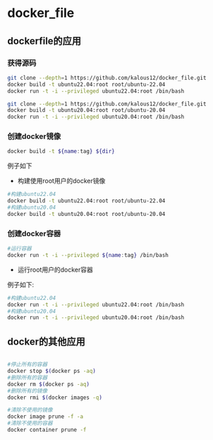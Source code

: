 # docker_file

## dockerfile的应用

### 获得源码
   
```bash
git clone --depth=1 https://github.com/kalous12/docker_file.git
docker build -t ubuntu22.04:root root/ubuntu-22.04
docker run -t -i --privileged ubuntu22.04:root /bin/bash
```

```bash
git clone --depth=1 https://github.com/kalous12/docker_file.git
docker build -t ubuntu20.04:root root/ubuntu-20.04
docker run -t -i --privileged ubuntu20.04:root /bin/bash
```


### 创建docker镜像
   
```bash
docker build -t ${name:tag} ${dir}
```

例子如下

- 构建使用root用户的docker镜像

```bash
#构建ubuntu22.04
docker build -t ubuntu22.04:root root/ubuntu-22.04
#构建ubuntu20.04
docker build -t ubuntu20.04:root root/ubuntu-20.04
```

### 创建docker容器

```bash
#运行容器
docker run -t -i --privileged ${name:tag} /bin/bash
```
- 运行root用户的docker容器

例子如下:

```bash
#构建ubuntu22.04
docker run -t -i --privileged ubuntu22.04:root /bin/bash
#构建ubuntu20.04
docker run -t -i --privileged ubuntu20.04:root /bin/bash
```

## docker的其他应用

```bash

#停止所有的容器
docker stop $(docker ps -aq)
#删除所有的容器
docker rm $(docker ps -aq)
#删除所有的镜像
docker rmi $(docker images -q)

#清除不使用的镜像
docker image prune -f -a
#清除不使用的容器
docker container prune -f

```
